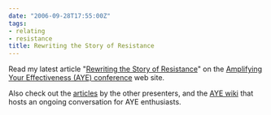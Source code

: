 ```yaml
---
date: "2006-09-28T17:55:00Z"
tags:
- relating
- resistance
title: Rewriting the Story of Resistance
---
```


<p>Read my latest article "<a href="http://www.ayeconference.com/Articles/RewritingResistance.html">Rewriting the Story of Resistance</a>" on the <a href="http://www.ayeconference.com">Amplifying Your Effectiveness (AYE) conference</a> web site.</p>
<p>Also check out the <a href="http://www.ayeconference.com/articles.html">articles</a> by the other presenters, and the <a href="http://www.ayeconference.com/wiki/">AYE wiki</a> that hosts an ongoing conversation for AYE enthusiasts.</p>
